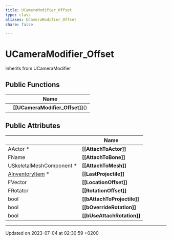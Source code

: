 ```yaml
---
title: UCameraModifier_Offset
type: class
aliases: UCameraModifier_Offset
share: false

---
```


# UCameraModifier_Offset





Inherits from UCameraModifier

## Public Functions

|                | Name           |
| -------------- | -------------- |
| | **[[UCameraModifier_Offset]]**() |

## Public Attributes

|                | Name           |
| -------------- | -------------- |
| AActor * | **[[AttachToActor]]**  |
| FName | **[[AttachToBone]]**  |
| USkeletalMeshComponent * | **[[AttachToMesh]]**  |
| [AInventoryItem](/docs/SDK/Source/Classes/classAInventoryItem.md) * | **[[LastProjectile]]**  |
| FVector | **[[LocationOffset]]**  |
| FRotator | **[[RotationOffset]]**  |
| bool | **[[bAttachToProjectile]]**  |
| bool | **[[bOverrideRotation]]**  |
| bool | **[[bUseAttachRotation]]**  |

-------------------------------

Updated on 2023-07-04 at 02:30:59 +0200